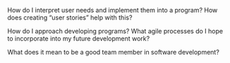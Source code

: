 How do I interpret user needs and implement them into a program? How does creating “user stories” help with this?


How do I approach developing programs? What agile processes do I hope to incorporate into my future development work?


What does it mean to be a good team member in software development?

